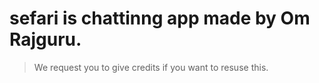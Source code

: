 # sefari is chattinng app made by Om Rajguru.

> We request you to give credits if you want to resuse this.
